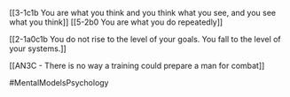 [[3-1c1b You are what you think and you think what you see, and you see what you think]]
[[5-2b0 You are what you do repeatedly]]

[[2-1a0c1b You do not rise to the level of your goals. You fall to the level of your systems.]]

[[AN3C - There is no way a training could prepare a man for combat]]

#MentalModelsPsychology 